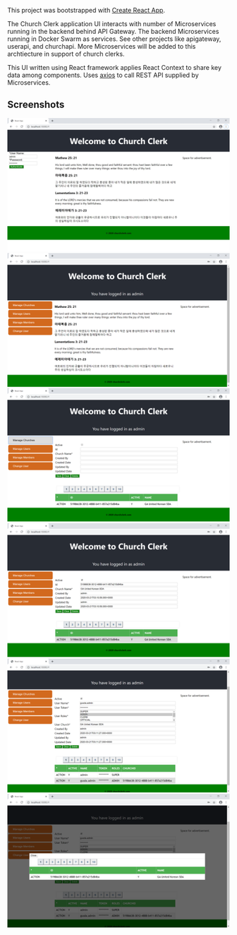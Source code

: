 This project was bootstrapped with [Create React App](https://github.com/facebook/create-react-app).

The Church Clerk application UI interacts with number of Microservices running in the backend behind
API Gateway.  The backend Microservices running in Docker Swarm as services.  See other projects like 
apigateway, userapi, and churchapi.  More Microservices will be added to this archtiecture in support of
church clerks.

This UI written using React framework applies React Context to share key data among components.
Uses [axios](https://github.com/axios/axios) to call REST API supplied by Microservices.


## Screenshots

 <img src="https://github.com/dongpak/churchui-react/blob/master/main.jpg"/>
 
 <img src="https://github.com/dongpak/churchui-react/blob/master/menu.png"/>

 <img src="https://github.com/dongpak/churchui-react/blob/master/managechurch.png"/>

 <img src="https://github.com/dongpak/churchui-react/blob/master/editchurch.png"/> 
 
 <img src="https://github.com/dongpak/churchui-react/blob/master/edituser.png"/> 
 
 <img src="https://github.com/dongpak/churchui-react/blob/master/churchselector.png"/>
